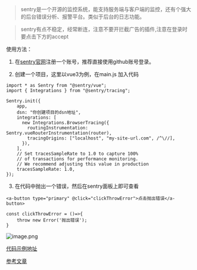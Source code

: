 >sentry是一个开源的监控系统，能支持服务端与客户端的监控，还有个强大的后台错误分析、报警平台。类似于后台的日志功能。

>sentry有点不稳定，经常断连，注意不要开拦截广告的插件,注意在登录时要点击下方的accept

使用方法：
1. 在[sentry官网](https://sentry.io/welcome/)注册一个账号，推荐直接使用github账号登录。

2. 创建一个项目，这里以vue3为例，在main.js 加入代码

```
import * as Sentry from "@sentry/vue";
import { Integrations } from "@sentry/tracing";

Sentry.init({
    app,
    dsn: "你创建项目的dsn地址",
    integrations: [
      new Integrations.BrowserTracing({
        routingInstrumentation: Sentry.vueRouterInstrumentation(router),
        tracingOrigins: ["localhost", "my-site-url.com", /^\//],
      }),
    ],
    // Set tracesSampleRate to 1.0 to capture 100%
    // of transactions for performance monitoring.
    // We recommend adjusting this value in production
    tracesSampleRate: 1.0,
});
```

3. 在代码中抛出一个错误，然后在sentry面板上即可查看
```
<a-button type="primary" @click="clickThrowError">点击抛出错误</a-button>

const clickThrowError = ()=>{
    throw new Error('抛出错误');
}
```

![image.png](https://p3-juejin.byteimg.com/tos-cn-i-k3u1fbpfcp/0479ca71932347b8a4fe97eb65142b07~tplv-k3u1fbpfcp-watermark.image?)

[代码示例地址](https://github.com/upJiang/vue3-sentry-test)

[参考文章](https://juejin.cn/post/6844903876789813256)